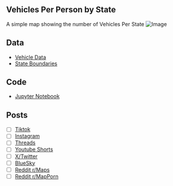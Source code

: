 ## Vehicles Per Person by State
A simple map showing the number of Vehicles Per State
![Image](https://drive.google.com/uc?export=view&id=)

## Data
* [Vehicle Data](https://www.bts.gov/browse-statistical-products-and-data/state-transportation-statistics/state-highway-travel)
* [State Boundaries](https://www.census.gov/geographies/mapping-files/time-series/geo/carto-boundary-file.html)

## Code
* [Jupyter Notebook](FormatData.ipynb)

## Posts
- [ ] [Tiktok]()
- [ ] [Instagram]()
- [ ] [Threads]()
- [ ] [Youtube Shorts]()
- [ ] [X/Twitter]()
- [ ] [BlueSky]()
- [ ] [Reddit r/Maps]()
- [ ] [Reddit r/MapPorn]()
